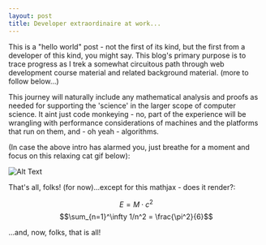 ```yaml
---
layout: post
title: Developer extraordinaire at work...
---
```


This is a "hello world" post - not the first of its kind, but the first from a developer of this kind, you might say.  This blog's primary purpose is to trace progress as I trek a somewhat circuitous path through web development course material and related background material. (more to follow below...)

This journey will naturally include any mathematical analysis and proofs as needed for supporting the 'science' in the larger scope of computer science.  It aint just code monkeying - no, part of the experience will be wrangling with performance considerations of machines and the platforms that run on them, and - oh yeah - algorithms.  

(In case the above intro has alarmed you, just breathe for a moment and focus on this relaxing cat gif below):

![Alt Text](https://media.giphy.com/media/3oriO0OEd9QIDdllqo/giphy.gif)


That's all, folks!  (for now)...except for this mathjax - does it render?:

$$E = M \cdot c^2$$
$$\sum_{n=1}^\infty 1/n^2 = \frac{\pi^2}{6}$$

...and, now, folks, that is all!
